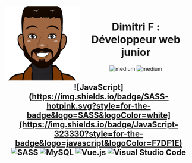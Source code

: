 
<img align="left" src="img/avatar-visage.png"/>
  <div  align="center"> 
    <h1>Dimitri F : Développeur web junior</h1>
    <img alt="medium" src="https://img.shields.io/badge/HTML5-E34F26?style=for-the-badge&logo=html5&logoColor=white" />
    <img alt="medium" src="https://img.shields.io/badge/CSS3-1572B6?style=for-the-badge&logo=css3&logoColor=white" />
 
 ![JavaScript](https://img.shields.io/badge/SASS-hotpink.svg?style=for-the-badge&logo=SASS&logoColor=white](https://img.shields.io/badge/JavaScript-323330?style=for-the-badge&logo=javascript&logoColor=F7DF1E)
![SASS](https://img.shields.io/badge/SASS-hotpink.svg?style=for-the-badge&logo=SASS&logoColor=white)
![MySQL](https://img.shields.io/badge/mysql-%2300f.svg?style=for-the-badge&logo=mysql&logoColor=white)
![Vue.js](https://img.shields.io/badge/vuejs-%2335495e.svg?style=for-the-badge&logo=vuedotjs&logoColor=%234FC08D)
![Visual Studio Code](https://img.shields.io/badge/Visual%20Studio%20Code-0078d7.svg?style=for-the-badge&logo=visual-studio-code&logoColor=white)
-----------------------------------------------------------------------------------------------------------------------------------------------------------
</div>

  
<!--
**Dimitri-F/Dimitri-F** is a ✨ _special_ ✨ repository because its `README.md` (this file) appears on your GitHub profile.

Here are some ideas to get you started:

- 🔭 I’m currently working on ...
- 🌱 I’m currently learning ...
- 👯 I’m looking to collaborate on ...
- 🤔 I’m looking for help with ...
- 💬 Ask me about ...
- 📫 How to reach me: ...
- 😄 Pronouns: ...
- ⚡ Fun fact: ...
-->
